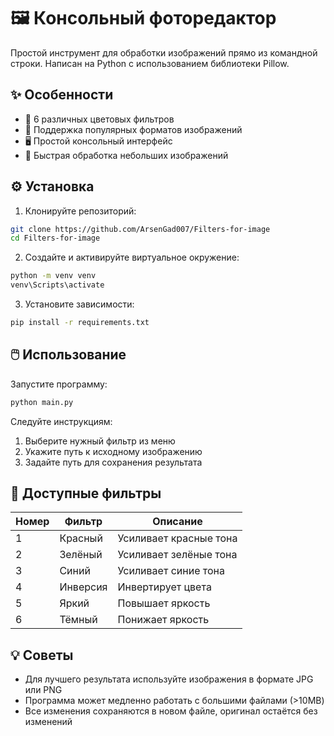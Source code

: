 
# 🖼️ Консольный фоторедактор

Простой инструмент для обработки изображений прямо из командной строки. Написан на Python с использованием библиотеки Pillow.

## ✨ Особенности
- 🎨 6 различных цветовых фильтров
- 📁 Поддержка популярных форматов изображений
- 🖥️ Простой консольный интерфейс
- 🚀 Быстрая обработка небольших изображений

## ⚙️ Установка
1. Клонируйте репозиторий:
```bash
git clone https://github.com/ArsenGad007/Filters-for-image
cd Filters-for-image
```

2. Создайте и активируйте виртуальное окружение:
```bash
python -m venv venv
venv\Scripts\activate
```

3. Установите зависимости:
```bash
pip install -r requirements.txt
```

## 🖱️ Использование
Запустите программу:
```bash
python main.py
```

Следуйте инструкциям:
1. Выберите нужный фильтр из меню
2. Укажите путь к исходному изображению
3. Задайте путь для сохранения результата

## 🌈 Доступные фильтры
| Номер | Фильтр        | Описание                          |
|-------|--------------|-----------------------------------|
| 1     | Красный      | Усиливает красные тона            |
| 2     | Зелёный      | Усиливает зелёные тона            |
| 3     | Синий        | Усиливает синие тона              |
| 4     | Инверсия     | Инвертирует цвета                 |
| 5     | Яркий        | Повышает яркость                  |
| 6     | Тёмный       | Понижает яркость                  |

## 💡 Советы
- Для лучшего результата используйте изображения в формате JPG или PNG
- Программа может медленно работать с большими файлами (>10MB)
- Все изменения сохраняются в новом файле, оригинал остаётся без изменений
